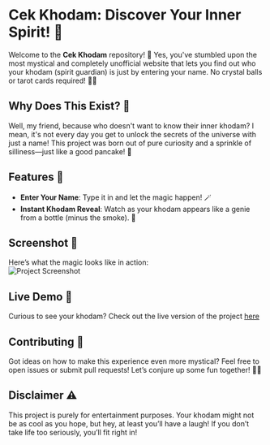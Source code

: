 
# Cek Khodam: Discover Your Inner Spirit! 🌟

Welcome to the **Cek Khodam** repository! 🎉 Yes, you've stumbled upon the most mystical and completely unofficial website that lets you find out who your khodam (spirit guardian) is just by entering your name. No crystal balls or tarot cards required! 🔮✨

## Why Does This Exist? 🤔

Well, my friend, because who doesn't want to know their inner khodam? I mean, it's not every day you get to unlock the secrets of the universe with just a name! This project was born out of pure curiosity and a sprinkle of silliness—just like a good pancake! 🥞

## Features 🌈

- **Enter Your Name**: Type it in and let the magic happen! 🪄
- **Instant Khodam Reveal**: Watch as your khodam appears like a genie from a bottle (minus the smoke). 💨

## Screenshot 📸

Here’s what the magic looks like in action:  
![Project Screenshot](link-to-your-screenshot)

## Live Demo 🚀

Curious to see your khodam? Check out the live version of the project [here](https://gianneangely.github.io/Cek-Khodam/)

## Contributing 🤝

Got ideas on how to make this experience even more mystical? Feel free to open issues or submit pull requests! Let’s conjure up some fun together! 💬✨

## Disclaimer ⚠️

This project is purely for entertainment purposes. Your khodam might not be as cool as you hope, but hey, at least you’ll have a laugh! If you don’t take life too seriously, you’ll fit right in!
